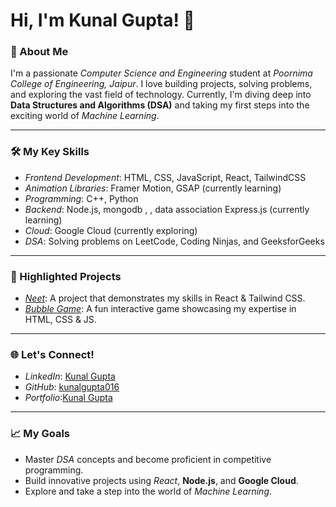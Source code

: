 # Hi, I'm Kunal Gupta! 👋

### 🌟 About Me
I'm a passionate *Computer Science and Engineering* student at *Poornima College of Engineering, Jaipur*. I love building projects, solving problems, and exploring the vast field of technology. Currently, I'm diving deep into **Data Structures and Algorithms (DSA)** and taking my first steps into the exciting world of *Machine Learning*.

---

### 🛠 My Key Skills
- *Frontend Development*: HTML, CSS, JavaScript, React, TailwindCSS
- *Animation Libraries*: Framer Motion, GSAP (currently learning)
- *Programming*: C++, Python
- *Backend*: Node.js, mongodb , , data association Express.js (currently learning)
- *Cloud*: Google Cloud (currently exploring)
- *DSA*: Solving problems on LeetCode, Coding Ninjas, and GeeksforGeeks

---

### 🚀 Highlighted Projects
- *[Neet](https://github.com/kunalgupta016/Neet)*: A project that demonstrates my skills in React & Tailwind CSS.
- *[Bubble Game](https://github.com/kunalgupta016/Bubble-Game)*: A fun interactive game showcasing my expertise in HTML, CSS & JS.


---

### 🌐 Let's Connect!
- *LinkedIn*: [Kunal Gupta](https://www.linkedin.com/in/kunal-gupta-1b6065291?utm_source=share&utm_campaign=share_via&utm_content=profile&utm_medium=android_app)
- *GitHub*: [kunalgupta016](https://github.com/kunalgupta016)
- *Portfolio*:[Kunal Gupta](https://kunalgupta.vercel.app/)

---

### 📈 My Goals
- Master *DSA* concepts and become proficient in competitive programming.
- Build innovative projects using *React*, **Node.js**, and **Google Cloud**.
- Explore and take a step into the world of *Machine Learning*.
